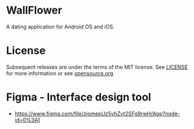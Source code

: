 # WallFlower
A dating application for Android OS and iOS.

# License
Subsequent releases are under the terms of the MIT license. 
See <a href="/LICENSE">LICENSE</a> for more information or
see <a href="https://opensource.org/licenses/MIT" rel="nofollow">opensource.org</a>

# Figma - Interface design tool
* https://www.figma.com/file/zjomepUz5vhZvt2SFg9rwH/App?node-id=0%3A1
